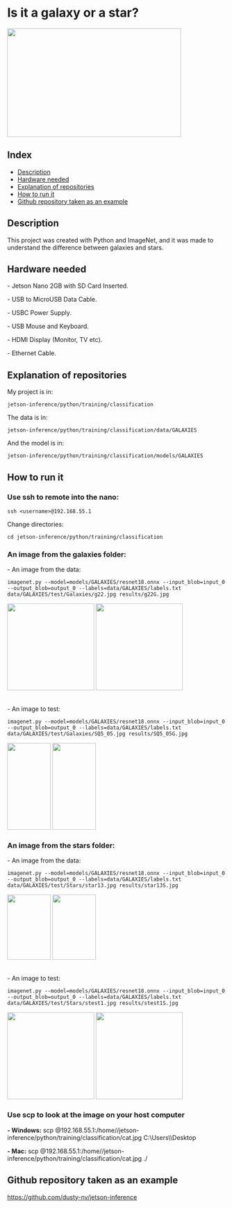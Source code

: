 <h1>Is it a galaxy or a star?</h1>
<img src="https://user-images.githubusercontent.com/77303061/183263866-ddbdf717-5901-4fe7-b72b-f9816f19887e.jpg" width="400px" height="250px"/>

<h2>Index</h2>

* [Description](#description)
* [Hardware needed](#hardware-needed)
* [Explanation of repositories](#explanation-of-repositories)
* [How to run it](#how-to-run-it) 
* [Github repository taken as an example](#github-repository-taken-as-an-example)

<h2>Description</h2>
<p>This project was created with Python and ImageNet, and it was made to understand the difference between galaxies and stars.</p>

<h2>Hardware needed</h2>
<p>- Jetson Nano 2GB with SD Card Inserted.</p>
<p>- USB to MicroUSB Data Cable.</p>
<p>- USBC Power Supply.</p>
<p>- USB Mouse and Keyboard.</p>
<p>- HDMI Display (Monitor, TV etc).</p>
<p>- Ethernet Cable.</p>

<h2>Explanation of repositories</h2>
<p>My project is in:</p>

```
jetson-inference/python/training/classification
```

<p>The data is in:</p>

```
jetson-inference/python/training/classification/data/GALAXIES
```

<p>And the model is in:</p>

```
jetson-inference/python/training/classification/models/GALAXIES
```

<h2>How to run it</h2>
<h3>Use ssh to remote into the nano:</h3>

```
ssh <username>@192.168.55.1
```
<p>Change directories:</p>

```
cd jetson-inference/python/training/classification
```
<h3>An image from the <b>galaxies</b> folder:</h3>
<p>- An image from the data:</p>

```
imagenet.py --model=models/GALAXIES/resnet18.onnx --input_blob=input_0 --output_blob=output_0 --labels=data/GALAXIES/labels.txt data/GALAXIES/test/Galaxies/g22.jpg results/g22G.jpg
```

<div class="rows">
  <img src="https://user-images.githubusercontent.com/77303061/183264491-1b628eb3-b7b6-4f26-8785-ee14ed020c47.jpg" width="200px" height="200px"/>
  <img src="https://user-images.githubusercontent.com/77303061/183264429-9c0c0203-3754-44b6-8ed5-22df69ed6777.jpg" width="200px" height="200px"/>
</div>
<br>
<p>- An image to test:</p>

```
imagenet.py --model=models/GALAXIES/resnet18.onnx --input_blob=input_0 --output_blob=output_0 --labels=data/GALAXIES/labels.txt data/GALAXIES/test/Galaxies/SQ5_05.jpg results/SQ5_05G.jpg
```

<div class="rows">
  <img src="https://user-images.githubusercontent.com/77303061/183264513-5aea2f2b-a95b-468b-a6f0-889677cb5c43.jpg" width="100px" height="200px"/>
  <img src="https://user-images.githubusercontent.com/77303061/183264445-75928650-c364-4ab0-9a16-ea396a95a812.jpg" width="100px" height="200px"/>
</div>

<h3>An image from the <b>stars</b> folder:</h3>
<p>- An image from the data:</p>

```
imagenet.py --model=models/GALAXIES/resnet18.onnx --input_blob=input_0 --output_blob=output_0 --labels=data/GALAXIES/labels.txt data/GALAXIES/test/Stars/star13.jpg results/star13S.jpg
```

<div class="rows">
  <img src="https://user-images.githubusercontent.com/77303061/183264632-6d65ac6b-ed08-4775-b80c-645b712c3028.jpg" width="100px" height="150px"/>
  <img src="https://user-images.githubusercontent.com/77303061/183264671-ac594461-8cf7-4cbc-9d25-966ddd73d2d6.jpg" width="100px" height="150px"/>
</div>
<br>
<p>- An image to test:</p>

```
imagenet.py --model=models/GALAXIES/resnet18.onnx --input_blob=input_0 --output_blob=output_0 --labels=data/GALAXIES/labels.txt data/GALAXIES/test/Stars/stest1.jpg results/stest1S.jpg
```

<div class="rows">
  <img src="https://user-images.githubusercontent.com/77303061/183264657-9917d551-6488-48ad-8e22-17d80160661e.jpg" width="200px" height="200px"/>
  <img src="https://user-images.githubusercontent.com/77303061/183264677-17b80b34-d5f7-49f1-9f0e-239a0ae136e4.jpg" width="200px" height="200px"/>
</div>

<h3>Use scp to look at the image on your host computer</h3>
<p><b>- Windows:</b> scp <nanousername>@192.168.55.1:/home/<nanousername>/jetson-inference/python/training/classification/cat.jpg C:\Users\<hostusername>\Desktop<p>
<p><b>- Mac:</b> scp <nanousername>@192.168.55.1:/home/<nanousername>/jetson-inference/python/training/classification/cat.jpg ./<p>

<h2>Github repository taken as an example</h2>
<a href="https://github.com/dusty-nv/jetson-inference">https://github.com/dusty-nv/jetson-inference</a>
